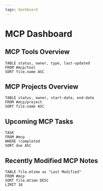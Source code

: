 ```yaml
---
tags: dashboard
---
```

# MCP Dashboard

## MCP Tools Overview
```dataview
TABLE status, owner, type, last-updated
FROM #mcp/tool
SORT file.name ASC
```

## MCP Projects Overview
```dataview
TABLE status, owner, start-date, end-date
FROM #mcp/project
SORT file.name ASC
```

## Upcoming MCP Tasks
```dataview
TASK
FROM #mcp
WHERE !completed
SORT due ASC
```

## Recently Modified MCP Notes
```dataview
TABLE file.mtime as "Last Modified"
FROM #mcp
SORT file.mtime DESC
LIMIT 10
```
